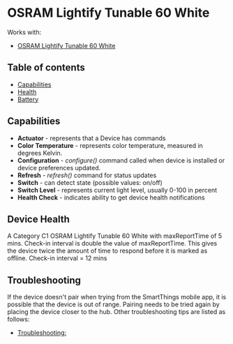 # OSRAM Lightify Tunable 60 White



Works with: 

* [OSRAM Lightify Tunable 60 White](http://www.osram.com/osram_com/tools-and-services/tools/lightify---smart-connected-light/lightify-for-home---what-is-light-to-you/lightify-products/lightify-classic-a60-tunable-white/index.jsp)

## Table of contents

* [Capabilities](#capabilities)
* [Health](#device-health)
* [Battery](#battery-specification)

## Capabilities

* **Actuator** - represents that a Device has commands
* **Color Temperature** - represents color temperature, measured in degrees Kelvin.
* **Configuration** - _configure()_ command called when device is installed or device preferences updated.
* **Refresh** - _refresh()_ command for status updates
* **Switch** - can detect state (possible values: on/off)
* **Switch Level** - represents current light level, usually 0-100 in percent
* **Health Check** - indicates ability to get device health notifications

## Device Health

A Category C1 OSRAM Lightify Tunable 60 White with maxReportTime of 5 mins.
Check-in interval is double the value of maxReportTime. 
This gives the device twice the amount of time to respond before it is marked as offline.
Check-in interval = 12 mins

## Troubleshooting

If the device doesn't pair when trying from the SmartThings mobile app, it is possible that the device is out of range.
Pairing needs to be tried again by placing the device closer to the hub.
Other troubleshooting tips are listed as follows:
* [Troubleshooting:](https://support.smartthings.com/hc/en-us/articles/204576454-OSRAM-LIGHTIFY-Tunable-White-60-Bulb)
